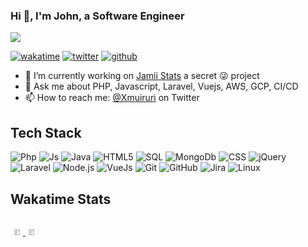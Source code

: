 ### Hi 👋,  I'm John, a Software Engineer
<p style="width:100%;">
   <img src="https://wakatime.com/share/@jmuiruri/ca219884-3d0e-4eab-b650-8332d6456120.png" />
  </p>

[![wakatime](https://wakatime.com/badge/user/6870ae7f-b360-4062-8408-a7a8c4420037.svg)](https://wakatime.com/@6870ae7f-b360-4062-8408-a7a8c4420037)
[![twitter](https://img.shields.io/twitter/follow/Xmuiruri?label=followers&logo=twitter&color=%23007ec6&style=plastic)](https://twitter.com/Xmuiruri)
[![github](https://img.shields.io/github/followers/j-muiruri?logo=github&style=plastic)](https://github.com/j-muiruri?tab=followers)

- 🔭 I’m currently working on [Jamii Stats](https://github.com/j-muiruri) a secret 😜 project
- 💬 Ask me about PHP, Javascript, Laravel, Vuejs, AWS, GCP, CI/CD 
- 📫 How to reach me: [@Xmuiruri](https://twitter.com/Xmuiruri) on Twitter

 <!-- [![John Muiruri's GitHub stats](https://github-readme-stats.vercel.app/api?username=j-muiruri)](https://github.com/j-muiruri/github-readme-stats) -->
<!--
**j-muiruri/j-muiruri** is a ✨ _special_ ✨ repository because its `README.md` (this file) appears on your GitHub profile.--
Here are some ideas to get you started:
 🔭 I’m currently working on ...
- 🌱 I’m currently learning ...
- 👯 I’m looking to collaborate on ...
- 🤔 I’m looking for help with ...
- 💬 Ask me about ...
- 📫 How to reach me: ...
- 😄 Pronouns: ...
- ⚡ Fun fact: ...
-->

## Tech Stack

![Php](https://img.shields.io/badge/Php-000000?style=flat&logo=php&logoColor=blue)
![Js](https://img.shields.io/badge/Javascript-000000?style=flat&logo=javascript&logoColor=yellow)
![Java](https://img.shields.io/badge/Java-000000?style=flat&logo=java&logoColor=orange)
![HTML5](https://img.shields.io/badge/HTML5-000000?style=flat&logo=HTML5)
![SQL](https://img.shields.io/badge/-SQL-000000?style=flat&logo=MySQL)
![MongoDb](https://img.shields.io/badge/-MongoDB-000000?style=flat&logo=mongodb)
![CSS](https://img.shields.io/badge/CSS-000000?style=flat&logo=CSS3&logoColor=F05032)
![jQuery](https://img.shields.io/badge/-jQuery-000000?style=flat&logo=jQuery&logoColor=0769AD)
![Laravel](https://img.shields.io/badge/Laravel-000000?style=flat&logo=laravel&logoColor=F05032) 
![Node.js](https://img.shields.io/badge/Nodejs-000000?style=flat&logo=node.js&logoColor=green)
![VueJs](https://img.shields.io/badge/Vuejs-000000?style=flat&logo=vue.js&logoColor=darkgreen)
![Git](https://img.shields.io/badge/-Git-000000?style=flat&logo=git&logoColor=F05032)
![GitHub](https://img.shields.io/badge/-GitHub-000000?style=flat&logo=github&logoColor=FFFFFF)
![Jira](https://img.shields.io/badge/-Jira-000000?style=flat&logo=jira-software&logoColor=ffffff)
![Linux](https://img.shields.io/badge/-Linux-000000?style=flat&logo=linux&logoColor=FCC624)

## Wakatime Stats
<div style="display: flex">
   <a href="https://wakatime.com">
    <p align=center>
    <img style="width:45%; height=10%;"src="https://wakatime.com/share/@jmuiruri/980a5578-4f51-4e5c-84ac-c5db7f73c909.png" />
    <img style="width:45%; height=250px" src="https://wakatime.com/share/@jmuiruri/1b3f9940-5bcd-457c-9cc3-daba0e89917c.png" />
    </p>
   </a>
</div>
 
